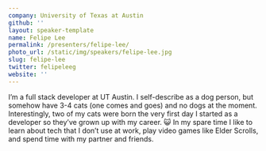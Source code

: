 ```yaml
---
company: University of Texas at Austin
github: ''
layout: speaker-template
name: Felipe Lee
permalink: /presenters/felipe-lee/
photo_url: /static/img/speakers/felipe-lee.jpg
slug: felipe-lee
twitter: felipeleeg
website: ''
---
```


I’m a full stack developer at UT Austin. I self-describe as a dog person, but somehow have 3-4 cats (one comes and goes) and no dogs at the moment. Interestingly, two of my cats were born the very first day I started as a developer so they’ve grown up with my career. :smiley_cat: In my spare time I like to learn about tech that I don’t use at work, play video games like Elder Scrolls, and spend time with my partner and friends.
